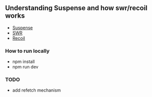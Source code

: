 ## Understanding Suspense and how swr/recoil works

- [Suspense](https://beta.reactjs.org/reference/react/Suspense)
- [SWR](https://swr.vercel.app/)
- [Recoil](https://recoiljs.org/docs/guides/asynchronous-data-queries/)

### How to run locally

- npm install
- npm run dev

### TODO

- add refetch mechanism
